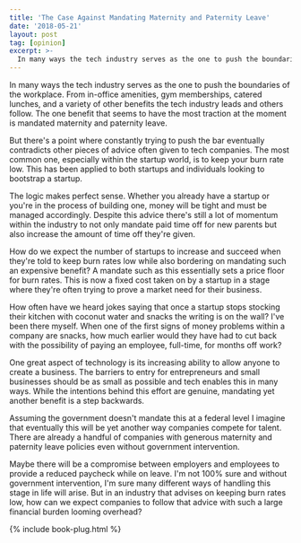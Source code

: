 ```yaml
---
title: 'The Case Against Mandating Maternity and Paternity Leave'
date: '2018-05-21'
layout: post
tag: [opinion]
excerpt: >-
  In many ways the tech industry serves as the one to push the boundaries of the workplace. From in-office amenities, gym memberships, catered lunches, and a variety of other benefits the tech industry leads and others follow. The one benefit that seems to have the most traction at the moment is mandated maternity and paternity leave.
---
```


In many ways the tech industry serves as the one to push the boundaries of the workplace. From in-office amenities, gym memberships, catered lunches, and a variety of other benefits the tech industry leads and others follow. The one benefit that seems to have the most traction at the moment is mandated maternity and paternity leave.

But there's a point where constantly trying to push the bar eventually contradicts other pieces of advice often given to tech companies. The most common one, especially within the startup world, is to keep your burn rate low. This has been applied to both startups and individuals looking to bootstrap a startup. 

The logic makes perfect sense. Whether you already have a startup or you're in the process of building one, money will be tight and must be managed accordingly. Despite this advice there's still a lot of momentum within the industry to not only mandate paid time off for new parents but also increase the amount of time off they're given.

How do we expect the number of startups to increase and succeed when they're told to keep burn rates low while also bordering on mandating such an expensive benefit? A mandate such as this essentially sets a price floor for burn rates. This is now a fixed cost taken on by a startup in a stage where they're often trying to prove a market need for their business.

How often have we heard jokes saying that once a startup stops stocking their kitchen with coconut water and snacks the writing is on the wall? I've been there myself. When one of the first signs of money problems within a company are snacks, how much earlier would they have had to cut back with the possibility of paying an employee, full-time, for months off work?

One great aspect of technology is its increasing ability to allow anyone to create a business. The barriers to entry for entrepreneurs and small businesses should be as small as possible and tech enables this in many ways. While the intentions behind this effort are genuine, mandating yet another benefit is a step backwards.

Assuming the government doesn't mandate this at a federal level I imagine that eventually this will be yet another way companies compete for talent. There are already a handful of companies with generous maternity and paternity leave policies even without government intervention.

Maybe there will be a compromise between employers and employees to provide a reduced paycheck while on leave. I'm not 100% sure and without government intervention, I'm sure many different ways of handling this stage in life will arise. But in an industry that advises on keeping burn rates low, how can we expect companies to follow that advice with such a large financial burden looming overhead?

{% include book-plug.html %}
